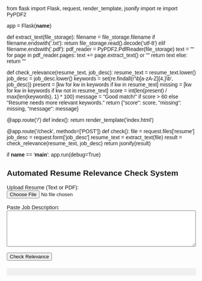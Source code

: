 
from flask import Flask, request, render_template, jsonify
import re
import PyPDF2

app = Flask(__name__)

def extract_text(file_storage):
    filename = file_storage.filename
    if filename.endswith('.txt'):
        return file_storage.read().decode('utf-8')
    elif filename.endswith('.pdf'):
        pdf_reader = PyPDF2.PdfReader(file_storage)
        text = ""
        for page in pdf_reader.pages:
            text += page.extract_text() or ""
        return text
    else:
        return ""

def check_relevance(resume_text, job_desc):
    resume_text = resume_text.lower()
    job_desc = job_desc.lower()
    keywords = set(re.findall(r'\b[a-zA-Z]{4,}\b', job_desc))
    present = [kw for kw in keywords if kw in resume_text]
    missing = [kw for kw in keywords if kw not in resume_text]
    score = int(len(present) / max(len(keywords), 1) * 100)
    message = "Good match!" if score > 60 else "Resume needs more relevant keywords."
    return {"score": score, "missing": missing, "message": message}

@app.route('/')
def index():
    return render_template('index.html')

@app.route('/check', methods=['POST'])
def check():
    file = request.files['resume']
    job_desc = request.form['job_desc']
    resume_text = extract_text(file)
    result = check_relevance(resume_text, job_desc)
    return jsonify(result)

if __name__ == '__main__':
    app.run(debug=True)
<!DOCTYPE html>
<html lang="en">
<head>
    <meta charset="UTF-8">
    <title>Automated Resume Relevance Check System</title>
    <style>
        body { font-family: Arial, sans-serif; margin: 40px; }
        .container { max-width: 600px; margin: auto; }
        .result { margin-top: 20px; padding: 10px; background: #f0f0f0; border-radius: 4px; }
    </style>
</head>
<body>
<div class="container">
    <h2>Automated Resume Relevance Check System</h2>
    <form id="resumeForm">
        <label>Upload Resume (Text or PDF):</label><br>
        <input type="file" id="resumeFile" accept=".txt,.pdf" required><br><br>
        <label>Paste Job Description:</label><br>
        <textarea id="jobDesc" rows="6" cols="60" required></textarea><br><br>
        <button type="submit">Check Relevance</button>
    </form>
    <div class="result" id="result"></div>
</div>
<script>
document.getElementById('resumeForm').onsubmit = async function(e) {
    e.preventDefault();
    const file = document.getElementById('resumeFile').files[0];
    const jobDesc = document.getElementById('jobDesc').value;
    const formData = new FormData();
    formData.append('resume', file);
    formData.append('job_desc', jobDesc);

    const res = await fetch('/check', {method: 'POST', body: formData});
    const data = await res.json();
    document.getElementById('result').innerHTML =
        `<strong>Relevance Score:</strong> ${data.score}%<br>
         <strong>Missing Keywords:</strong> ${data.missing.join(', ') || 'None'}<br>
         <strong>Message:</strong> ${data.message}`;
};
</script>
</body>
</html>
